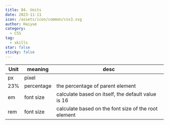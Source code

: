 ```yaml
---
title: 04. Units
date: 2023-11-11
icon: /assets/icon/common/css3.svg
author: Haiyue
category:
  - CSS
tag:
  - skills
star: false
sticky: false
---
```


| Unit | meaning | desc |
| -- | -- | -- |
| px | pixel | |
| 23% | percentage | the percentage of parent element |
| em | font size | calculate based on itself, the default value is 16 |
| rem | font size | calculate based on the font size of the root element |
